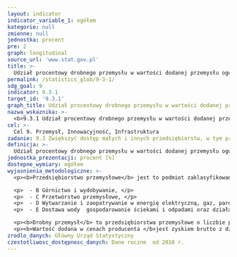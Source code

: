```yaml
---
layout: indicator
indicator_variable_1: ogółem
kategorie: null
zmienne: null
jednostka: procent
pre: 2
graph: longitudinal
source_url: 'www.stat.gov.pl'
title: >-
  Udział procentowy drobnego przemysłu w wartości dodanej przemysłu ogółem
permalink: /statistics_glob/9-3-1/
sdg_goal: 9
indicator: 9.3.1
target_id: '9.3.1'
graph_title: Udział procentowy drobnego przemysłu w wartości dodanej przemysłu ogółem
nazwa_wskaznika: >-
  <b>9.3.1 Udział procentowy drobnego przemysłu w wartości dodanej przemysłu ogółem</b>
cel: >-
  Cel 9. Przemysł, Innowacyjność, Infrastruktura
zadanie: 9.3 Zwiększyć dostęp małych i innych przedsiębiorstw, w tym przemysłowych, w szczególności w krajach rozwijających się, do usług finansowych i przystępnych kredytów oraz włączyć je w łańcuchy wartości i zapewnić udział w rynku.
definicja: >-
  Udział procentowy drobnego przemysłu w wartości dodanej przemysłu ogółem.
jednostka_prezentacji: procent [%]
dostepne_wymiary: ogółem
wyjasnienia_metodologiczne: >-
  <p><b>Przedsiębiorstwo przemysłowe</b> jest to podmiot zaklasyfikowany (niezależnie od liczby pracujących w nim osób) do następujących sekcji według Polskiej Klasyfikacji Działalności: </p>

  <p>  - B Górnictwo i wydobywanie, </p>
  <p>  - C Przetwórstwo przemysłowe, </p>
  <p>  - D Wytwarzanie i zaopatrywanie w energię elektryczną, gaz, parę wodną, gorącą wodę i powietrze do układów klimatyzacyjnych, </p>
  <p>  - E Dostawa wody  gospodarowanie ściekami i odpadami oraz działalność związana z rekultywacją. </p>

  <p><b>Drobny przemysł</b> to przedsiębiorstwa przemysłowe o liczbie pracujących poniżej 10 osób.</p>
  <p><b>Wartość dodana w cenach producenta </b>jest zyskiem brutto z działalności operacyjnej po uwzględnieniu dotacji operacyjnych oraz podatków pośrednich. Można ją obliczyć na podstawie obrotu powiększonego o produkcję skapitalizowaną, powiększonego o pozostałe zyski z działalności operacyjnej, powiększonego lub pomniejszonego o zmiany stanu zapasów, pomniejszonego o zakupy towarów i usług, pomniejszonego o inne podatki nakładane na produkty, które są związane z obrotem, ale nie podlegają odliczeniu, pomniejszonego o cła i podatki związane z produkcją.</p>
zrodlo_danych: Główny Urząd Statystyczny
czestotliwosc_dostępnosc_danych: Dane roczne  od 2010 r.
---
```

